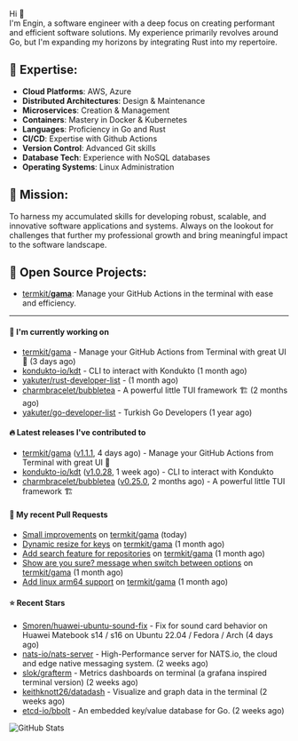 Hi 👋\
I'm Engin, a software engineer with a deep focus on creating performant and efficient software solutions. My experience primarily revolves around Go, but I'm expanding my horizons by integrating Rust into my repertoire.

## 📌 Expertise:

- **Cloud Platforms**: AWS, Azure
- **Distributed Architectures**: Design & Maintenance
- **Microservices**: Creation & Management
- **Containers**: Mastery in Docker & Kubernetes
- **Languages**: Proficiency in Go and Rust
- **CI/CD**: Expertise with Github Actions
- **Version Control**: Advanced Git skills
- **Database Tech**: Experience with NoSQL databases
- **Operating Systems**: Linux Administration

## 🎯 Mission:

To harness my accumulated skills for developing robust, scalable, and innovative software applications and systems. Always on the lookout for challenges that further my professional growth and bring meaningful impact to the software landscape.

## 🧪 Open Source Projects:

- [termkit/**gama**](https://github.com/termkit/gama): Manage your GitHub Actions in the terminal with ease and efficiency.

---

#### 🚧 I'm currently working on

- [termkit/gama](https://github.com/termkit/gama) - Manage your GitHub Actions from Terminal with great UI 🧪 (3 days ago)
- [kondukto-io/kdt](https://github.com/kondukto-io/kdt) - CLI to interact with Kondukto (1 month ago)
- [yakuter/rust-developer-list](https://github.com/yakuter/rust-developer-list) -  (1 month ago)
- [charmbracelet/bubbletea](https://github.com/charmbracelet/bubbletea) - A powerful little TUI framework 🏗 (2 months ago)
- [yakuter/go-developer-list](https://github.com/yakuter/go-developer-list) - Turkish Go Developers (1 year ago)

#### 🔥 Latest releases I've contributed to

- [termkit/gama](https://github.com/termkit/gama) ([v1.1.1](https://github.com/termkit/gama/releases/tag/v1.1.1), 4 days ago) - Manage your GitHub Actions from Terminal with great UI 🧪
- [kondukto-io/kdt](https://github.com/kondukto-io/kdt) ([v1.0.28](https://github.com/kondukto-io/kdt/releases/tag/v1.0.28), 1 week ago) - CLI to interact with Kondukto
- [charmbracelet/bubbletea](https://github.com/charmbracelet/bubbletea) ([v0.25.0](https://github.com/charmbracelet/bubbletea/releases/tag/v0.25.0), 2 months ago) - A powerful little TUI framework 🏗

#### 🔀 My recent Pull Requests

- [Small improvements](https://github.com/termkit/gama/pull/43) on [termkit/gama](https://github.com/termkit/gama) (today)
- [Dynamic resize for keys](https://github.com/termkit/gama/pull/37) on [termkit/gama](https://github.com/termkit/gama) (1 month ago)
- [Add search feature for repositories](https://github.com/termkit/gama/pull/36) on [termkit/gama](https://github.com/termkit/gama) (1 month ago)
- [Show are you sure? message when switch between options](https://github.com/termkit/gama/pull/34) on [termkit/gama](https://github.com/termkit/gama) (1 month ago)
- [Add linux arm64 support](https://github.com/termkit/gama/pull/29) on [termkit/gama](https://github.com/termkit/gama) (1 month ago)

#### ⭐ Recent Stars

- [Smoren/huawei-ubuntu-sound-fix](https://github.com/Smoren/huawei-ubuntu-sound-fix) - Fix for sound card behavior on Huawei Matebook s14 / s16 on Ubuntu 22.04 / Fedora / Arch (4 days ago)
- [nats-io/nats-server](https://github.com/nats-io/nats-server) - High-Performance server for NATS.io, the cloud and edge native messaging system. (2 weeks ago)
- [slok/grafterm](https://github.com/slok/grafterm) - Metrics dashboards on terminal (a grafana inspired terminal version) (2 weeks ago)
- [keithknott26/datadash](https://github.com/keithknott26/datadash) - Visualize and graph data in the terminal (2 weeks ago)
- [etcd-io/bbolt](https://github.com/etcd-io/bbolt) - An embedded key/value database for Go. (2 weeks ago)

![GitHub Stats](http://github-profile-summary-cards.vercel.app/api/cards/profile-details?username=canack&theme=gotham)
